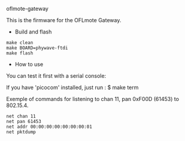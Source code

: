 oflmote-gateway

This is the firmware for the OFLmote Gateway. 

  * Build and flash

```
make clean
make BOARD=phywave-ftdi
make flash
```

  * How to use

You can test it first with a serial console: 

If you have 'picocom' installed, just run : 
$ make term 


Exemple of commands for listening to chan 11, pan 0xF00D (61453) to 802.15.4. 

```
net chan 11
net pan 61453
net addr 00:00:00:00:00:00:00:01 
net pktdump
```
